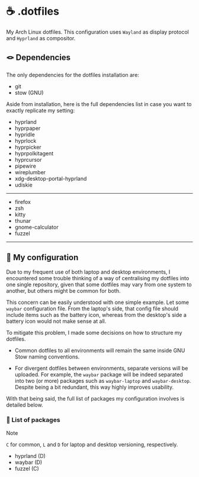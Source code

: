 # ☕ .dotfiles

My Arch Linux dotfiles. This configuration uses `Wayland` as display protocol and `Hyprland` as compositor.

## 🪢 Dependencies

The only dependencies for the dotfiles installation are:

- git
- stow (GNU)

Aside from installation, here is the full dependencies list in case you want to exactly replicate my setting:

- hyprland
- hyprpaper
- hypridle
- hyprlock
- hyprpicker
- hyprpolkitagent
- hyprcursor
- pipewire
- wireplumber
- xdg-desktop-portal-hyprland
- udiskie

***

- firefox
- zsh
- kitty
- thunar
- gnome-calculator
- fuzzel

***

## 📌 My configuration

Due to my frequent use of both laptop and desktop environments, I encountered some trouble thinking of a way of centralising my dotfiles into one single repository, given that some dotfiles may vary from one system to another, but others might be common for both.

This concern can be easily understood with one simple example. Let some `waybar` configuration file. From the laptop's side, that config file should include items such as the battery icon, whereas from the desktop's side a battery icon would not make sense at all.

To mitigate this problem, I made some decisions on how to structure my dotfiles.

- Common dotfiles to all environments will remain the same inside GNU Stow naming conventions.

- For divergent dotfiles between environments, separate versions will be uploaded. For example, the `waybar` package will be indeed separated into two (or more) packages such as `waybar-laptop` and `waybar-desktop`. Despite being a bit redundant, this way highly improves usability.

With that being said, the full list of packages my configuration involves is detailed below.

### 🎳 List of packages

> [!NOTE]
> `C` for common, `L` and `D` for laptop and desktop versioning, respectively.

- hyprland (D)
- waybar (D)
- fuzzel (C)
